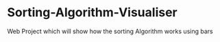 # Sorting-Algorithm-Visualiser
Web Project which will show how the sorting Algorithm works using bars
